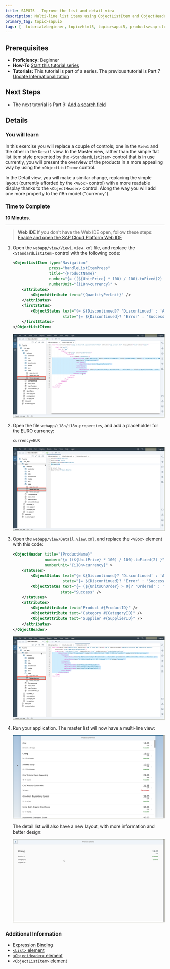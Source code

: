```yaml
---
title: SAPUI5 - Improve the list and detail view
description: Multi-line list items using ObjectListItem and ObjectHeader controls
primary_tag: topic>sapui5
tags: [  tutorial>beginner, topic>html5, topic>sapui5, products>sap-cloud-platform ]
---
```

## Prerequisites  
- **Proficiency:** Beginner
- **How-To** [Start this tutorial series](https://developers.sap.com/tutorials/sapui5-webide-open-webide.html)
- **Tutorials:** This tutorial is part of a series.  The previous tutorial is Part 7 [Update Internationalization](https://developers.sap.com/tutorials/sapui5-webide-update-internationalization.html)

## Next Steps
 - The next tutorial is Part 9: [Add a search field](https://developers.sap.com/tutorials/sapui5-webide-add-search-field.html)

## Details
### You will learn  
In this exercise you will replace a couple of controls; one in the `View1` and the other in the `Detail` view. In the Master view, rather than the simple flat list item style presented by the `<StandardListItem>` control that is in use currently, you will present the overview of the products in a more appealing way by using the `<ObjectListItem>` control.

In the Detail view, you will make a similar change, replacing the simple layout (currently afforded by the `<VBox>` control) with a more readable display thanks to the `<ObjectHeader>` control. Along the way you will add one more property to the i18n model ("currency").

### Time to Complete
**10 Minutes**.

---
>  **Web IDE** If you don't have the Web IDE open, follow these steps: [Enable and open the SAP Cloud Platform Web IDE](https://developers.sap.com/tutorials/sapui5-webide-open-webide.html)


1.  Open the `webapp/view/View1.view.xml` file, and replace the `<StandardListItem>` control with the following code:

    ```xml
    <ObjectListItem type="Navigation"
                    press="handleListItemPress"
                    title="{ProductName}"
                    number="{= ((${UnitPrice} * 100) / 100).toFixed(2) }"
                    numberUnit="{i18n>currency}" >
    	<attributes>
    		<ObjectAttribute text="{QuantityPerUnit}" />
    	</attributes>
    	<firstStatus>
    		<ObjectStatus text="{= ${Discontinued}? 'Discontinued' : 'Available' }"
                          state="{= ${Discontinued}? 'Error' : 'Success' }" />
    	</firstStatus>
    </ObjectListItem>
    ```

    ![Replace StandardListItem](1.png)

2.  Open the file `webapp/i18n/i18n.properties`, and add a placeholder for the EURO currency:

    ```
    currency=EUR
    ```

    ![Update i18n file](2.png)

3.  Open the `webapp/view/Detail.view.xml`, and replace the `<VBox>` element with this code:

    ```xml
    <ObjectHeader title="{ProductName}"
	              number="{= ((${UnitPrice} * 100) / 100).toFixed(2) }"
	              numberUnit="{i18n>currency}" >
		<statuses>
			<ObjectStatus text="{= ${Discontinued}? 'Discontinued' : 'Available' }"
		                  state="{= ${Discontinued}? 'Error' : 'Success' }" />
			<ObjectStatus text="{= (${UnitsOnOrder} > 0)? 'Ordered' : '' }"
		                 state="Success" />
		</statuses>
		<attributes>
			<ObjectAttribute text="Product #{ProductID}" />
			<ObjectAttribute text="Category #{CategoryID}" />
			<ObjectAttribute text="Supplier #{SupplierID}" />
		</attributes>
	</ObjectHeader>
	```

    ![Replace VBox with ObjectHeader](3.png)

4.  Run your application.  The master list will now have a multi-line view:

	 ![View of master list](4a.png)

    The detail list will also have a new layout, with more information and better design:

	 ![View of detail screen](4b.png)


### Additional Information
- [Expression Binding](http://anz.mygraebe.de/new-ui5/#7)
- [`<List>` element](https://sapui5.hana.ondemand.com/explored.html#/entity/sap.m.List/samples)
- [`<ObjectHeader>` element](https://sapui5.hana.ondemand.com/explored.html#/entity/sap.m.ObjectHeader/samples)
- [`<ObjectListItem>` element](https://sapui5.hana.ondemand.com/explored.html#/entity/sap.m.ObjectListItem/samples)
